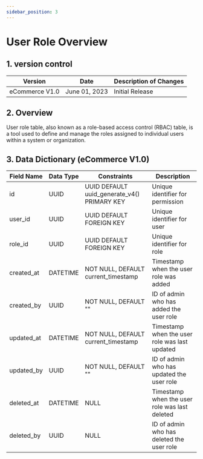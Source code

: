```yaml
---
sidebar_position: 3
---
```


# User Role Overview

## 1. version control

| Version        | Date          | Description of Changes |
| -------------- | ------------- | ---------------------- |
| eCommerce V1.0 | June 01, 2023 | Initial Release        |

## 2. Overview

User role table, also known as a role-based access control (RBAC) table, is a tool used to define and manage the roles assigned to individual users within a system or organization.

## 3. Data Dictionary (eCommerce V1.0)

| Field Name | Data Type | Constraints                                 | Description                                   |
| ---------- | --------- | ------------------------------------------- | --------------------------------------------- |
| id         | UUID      | UUID DEFAULT uuid_generate_v4() PRIMARY KEY | Unique identifier for permission              |
| user_id    | UUID      | UUID DEFAULT FOREIGN KEY                    | Unique identifier for user                    |
| role_id    | UUID      | UUID DEFAULT FOREIGN KEY                    | Unique identifier for role                    |
| created_at | DATETIME  | NOT NULL, DEFAULT current_timestamp         | Timestamp when the user role was added        |
| created_by | UUID      | NOT NULL, DEFAULT ""                        | ID of admin who has added the user role       |
| updated_at | DATETIME  | NOT NULL, DEFAULT current_timestamp         | Timestamp when the user role was last updated |
| updated_by | UUID      | NOT NULL, DEFAULT ""                        | ID of admin who has updated the user role     |
| deleted_at | DATETIME  | NULL                                        | Timestamp when the user role was last deleted |
| deleted_by | UUID      | NULL                                        | ID of admin who has deleted the user role     |
